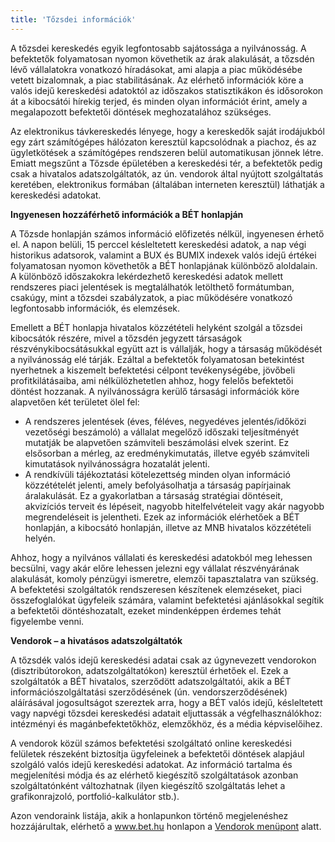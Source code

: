 ```yaml
---
title: 'Tőzsdei információk'
---
```


A tőzsdei kereskedés egyik legfontosabb sajátossága a nyilvánosság. A befektetők folyamatosan nyomon követhetik az árak alakulását, a tőzsdén lévő vállalatokra vonatkozó híradásokat, ami alapja a piac működésébe vetett bizalomnak, a piac stabilitásának. Az elérhető információk köre a valós idejű kereskedési adatoktól az időszakos statisztikákon és idősorokon át a kibocsátói hírekig terjed, és minden olyan információt érint, amely a megalapozott befektetői döntések meghozatalához szükséges.

Az elektronikus távkereskedés lényege, hogy a kereskedők saját irodájukból egy zárt számítógépes hálózaton keresztül kapcsolódnak a piachoz, és az ügyletkötések a számítógépes rendszeren belül automatikusan jönnek létre. Emiatt megszűnt a Tőzsde épületében a kereskedési tér, a befektetők pedig csak a hivatalos adatszolgáltatók, az ún. vendorok által nyújtott szolgáltatás keretében, elektronikus formában (általában interneten keresztül) láthatják a kereskedési adatokat.

**Ingyenesen hozzáférhető információk a BÉT honlapján**

A Tőzsde honlapján számos információ előfizetés nélkül, ingyenesen érhető el. A napon belüli, 15 perccel késleltetett kereskedési adatok, a nap végi historikus adatsorok, valamint a BUX és BUMIX indexek valós idejű értékei folyamatosan nyomon követhetők a BÉT honlapjának különböző aloldalain. A különböző időszakokra lekérdezhető kereskedési adatok mellett rendszeres piaci jelentések is megtalálhatók letölthető formátumban, csakúgy, mint a tőzsdei szabályzatok, a piac működésére vonatkozó legfontosabb információk, és elemzések.

Emellett a BÉT honlapja hivatalos közzétételi helyként szolgál a tőzsdei kibocsátók részére, mivel a tőzsdén jegyzett társaságok részvénykibocsátásukkal együtt azt is vállalják, hogy a társaság működését a nyilvánosság elé tárják. Ezáltal a befektetők folyamatosan betekintést nyerhetnek a kiszemelt befektetési célpont tevékenységébe, jövőbeli profitkilátásaiba, ami nélkülözhetetlen ahhoz, hogy felelős befektetői döntést hozzanak. A nyilvánosságra kerülő társasági információk köre alapvetően két területet ölel fel:

- A rendszeres jelentések (éves, féléves, negyedéves jelentés/időközi vezetőségi beszámoló) a vállalat megelőző időszaki teljesítményét mutatják be alapvetően számviteli beszámolási elvek szerint. Ez elsősorban a mérleg, az eredménykimutatás, illetve egyéb számviteli kimutatások nyilvánosságra hozatalát jelenti.
- A rendkívüli tájékoztatási kötelezettség minden olyan információ közzétételét jelenti, amely befolyásolhatja a társaság papírjainak áralakulását. Ez a gyakorlatban a társaság stratégiai döntéseit, akvizíciós terveit és lépéseit, nagyobb hitelfelvételeit vagy akár nagyobb megrendeléseit is jelentheti. Ezek az információk elérhetőek a BÉT honlapján, a kibocsátó honlapján, illetve az MNB hivatalos közzétételi helyén.

Ahhoz, hogy a nyilvános vállalati és kereskedési adatokból meg lehessen becsülni, vagy akár előre lehessen jelezni egy vállalat részvényárának alakulását, komoly pénzügyi ismeretre, elemzői tapasztalatra van szükség. A befektetési szolgáltatók rendszeresen készítenek elemzéseket, piaci összefoglalókat ügyfeleik számára, valamint befektetési ajánlásokkal segítik a befektetői döntéshozatalt, ezeket mindenképpen érdemes tehát figyelembe venni.

**Vendorok – a hivatásos adatszolgáltatók**

A tőzsdék valós idejű kereskedési adatai csak az úgynevezett vendorokon (disztribútorokon, adatszolgáltatókon) keresztül érhetőek el. Ezek a szolgáltatók a BÉT hivatalos, szerződött adatszolgáltatói, akik a BÉT információszolgáltatási szerződésének (ún. vendorszerződésének) aláírásával jogosultságot szereztek arra, hogy a BÉT valós idejű, késleltetett vagy napvégi tőzsdei kereskedési adatait eljuttassák a végfelhasználókhoz: intézményi és magánbefektetőkhöz, elemzőkhöz, és a média képviselőihez.

A vendorok közül számos befektetési szolgáltató online kereskedési felületek részeként biztosítja ügyfeleinek a befektetői döntések alapjául szolgáló valós idejű kereskedési adatokat. Az információ tartalma és megjelenítési módja és az elérhető kiegészítő szolgáltatások azonban szolgáltatónként változhatnak (ilyen kiegészítő szolgáltatás lehet a grafikonrajzoló, portfolió-kalkulátor stb.).

Azon vendoraink listája, akik a honlapunkon történő megjelenéshez hozzájárultak, elérhető a www.bet.hu honlapon a [Vendorok menüpont](https://bet.hu/oldalak/vendorok) alatt.